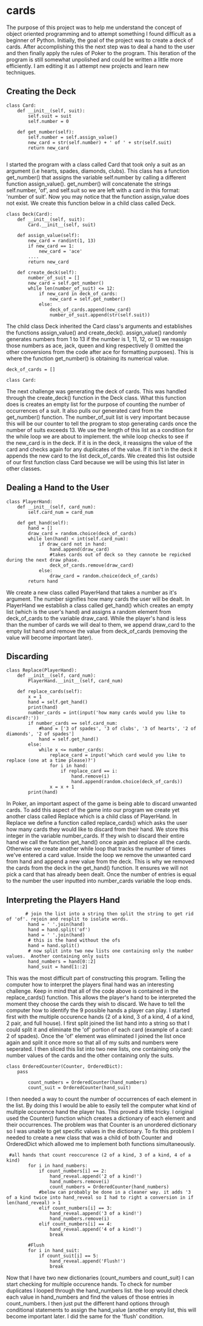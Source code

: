 # cards
The purpose of this project was to help me understand the concept of object oriented programming and to attempt something I found difficult as a beginner of Python.  Initially, the goal of the project was to create a deck of cards.  After accomplishing this the next step was to deal a hand to the user and then finally apply the rules of Poker to the program.  This iteration of the program is still somewhat unpolished and could be written a little more efficiently.  I am editing it as I attempt new projects and learn new techniques.  
## Creating the Deck
```
class Card:
    def __init__(self, suit):
        self.suit = suit
        self.number = 0

    def get_number(self):
        self.number = self.assign_value()
        new_card = str(self.number) + ' of ' + str(self.suit)
        return new_card
 
 ```
I started the program with a class called Card that took only a suit as an argument (i.e hearts, spades, diamonds, clubs).  This class has a function get_number() that assigns the variable self.number by calling a different function assign_value(). get_number() will concatenate the strings self.number, 'of', and self.suit so we are left with a card in this format: 'number of suit'.  Now you may notice that the function assign_value does not exist.  We create this function below in a child class called Deck.
```
class Deck(Card):
    def __init__(self, suit):
        Card.__init__(self, suit)

    def assign_value(self):
        new_card = randint(1, 13)
        if new_card == 1:
            new_card = 'ace'
        ....
        return new_card

    def create_deck(self):
        number_of_suit = []
        new_card = self.get_number()
        while len(number_of_suit) <= 12:
            if new_card in deck_of_cards:
                new_card = self.get_number()
            else:
                deck_of_cards.append(new_card)
                number_of_suit.append(str(self.suit))
```
The child class Deck inherited the Card class's arguments and establishes the functions assign_value() and create_deck().   assign_value() randomly generates numbers from 1 to 13 if the number is 1, 11, 12, or 13 we reassign those numbers as ace, jack, queen and king respectively (I omitted the other conversions from the code after ace for formatting purposes).  This is where the function get_number() is obtaining its numerical value.
```
deck_of_cards = []

class Card:
```
The next challenge was generating the deck of cards.  This was handled through the create_deck() function in the Deck class.  What this function does is creates an empty list for the purpose of counting the number of occurrences of a suit. It also pulls our generated card from the get_number() function.  The number_of_suit list is very important because this will be our counter to tell the program to stop generating cards once the number of suits exceeds 13.  We use the length of this list as a condition for the while loop we are about to implement.  the while loop checks to see if the new_card is in the deck.  If it is in the deck, it reassigns the value of the card and checks again for any duplicates of the value.  If it isn't in the deck it appends the new card to the list deck_of_cards.  We created this list outside of our first function class Card because we will be using this list later in other classes.    

## Dealing a Hand to the User
```
class PlayerHand:
    def __init__(self, card_num):
        self.card_num = card_num

    def get_hand(self):
        hand = []
        draw_card = random.choice(deck_of_cards)
        while len(hand) < int(self.card_num):
            if draw_card not in hand:
                hand.append(draw_card)
                #takes cards out of deck so they cannote be repicked during the next draw phase.
                deck_of_cards.remove(draw_card)
            else:
                draw_card = random.choice(deck_of_cards)
        return hand
```
We create a new class called PlayerHand that takes a number as it's argument.  The number signifies how many cards the user will be dealt.  In PlayerHand we establish a class called get_hand() which creates an empty list (which is the user's hand) and assigns a random element from deck_of_cards to the variable draw_card.  While the player's hand is less than the number of cards we will deal to them, we append draw_card to the empty list hand and remove the value from deck_of_cards (removing the value will become important later).
## Discarding
```
class Replace(PlayerHand):
    def __init__(self, card_num):
        PlayerHand.__init__(self, card_num)

    def replace_cards(self):
        x = 1
        hand = self.get_hand()
        print(hand)
        number_cards = int(input('how many cards would you like to discard?:'))
        if number_cards == self.card_num:
            #hand = ['3 of spades', '3 of clubs', '3 of hearts', '2 of diamonds', '2 of spades']
            hand = self.get_hand()
        else:
            while x <= number_cards:
                replace_card = input('which card would you like to replace (one at a time please)?')
                for i in hand:
                    if replace_card == i:
                        hand.remove(i)
                        hand.append(random.choice(deck_of_cards))
                x = x + 1
        print(hand)
```
In Poker, an important aspect of the game is being able to discard unwanted cards.  To add this aspect of the game into our program we create yet another class called Replace which is a child class of PlayerHand.  In Replace we define a function called replace_cards() which asks the user how many cards they would like to discard from their hand.  We store this integer in the variable number_cards.  If they wish to discard their entire hand we call the function get_hand() once again and replace all the cards.  Otherwise we create another while loop that tracks the number of times we've entered a card value.  Inside the loop we remove the unwanted card from hand and append a new value from the deck.  This is why we removed the cards from the deck in the get_hand() function.  It ensures we will not pick a card that has already been dealt.  Once the number of entries is equal to the number the user inputted into number_cards variable the loop ends. 
## Interpreting the Players Hand
```
       # join the list into a string then split the string to get rid of 'of'. rejoin and resplit to isolate words.
        hand = ' '.join(hand)
        hand = hand.split('of')
        hand = ' '.join(hand)
        # this is the hand without the ofs
        hand = hand.split()
        # now split into two new lists one containing only the number values.  Another containing only suits
        hand_numbers = hand[0::2]
        hand_suit = hand[1::2]
```
This was the most difficult part of constructing this program.  Telling the computer how to interpret the players final hand was an interesting challenge.  Keep in mind that all of the code above is contained in the replace_cards() function.  This allows the player's hand to be interpreted the moment they choose the cards they wish to discard.
We have to tell the computer how to identify the 9 possible hands a player can play.  I started first with the multiple occurence hands (2 of a kind, 3 of a kind, 4 of a kind, 2 pair, and full house).  I first split joined the list hand into a string so that I could split it and eliminate the 'of' portion of each card (example of a card: 2 of spades).  Once the 'of' element was eliminated I joined the list once again and split it once more so that all of my suits and numbers were seperated.  I then sliced this list into two new lists, one containing only the number values of the cards and the other containing only the suits.

```
class OrderedCounter(Counter, OrderedDict):
    pass
```
```
        count_numbers = OrderedCounter(hand_numbers)
        count_suit = OrderedCounter(hand_suit)
```
I then needed a way to count the number of occurrences of each element in the list.  By doing this I would be able to easily tell the computer what kind of multiple occurence hand the player has.  This proved a little tricky.  I original used the Counter() function which creates a dictionary of each element and their occurrences.  The problem was that Counter is an unordered dictionary so I was unable to get specific values in the dictionary.  To fix this problem I needed to create a new class that was a child of both Counter and OrderedDict which allowed me to implement both functions simultaneously.  

```
 #all hands that count reoccurence (2 of a kind, 3 of a kind, 4 of a kind)
        for i in hand_numbers:
            if count_numbers[i] == 2:
                hand_reveal.append('2 of a kind!')
                hand_numbers.remove(i)
                count_numbers = OrderedCounter(hand_numbers)
            #below can probably be done in a cleaner way. it adds '3 of a kind twice into hand_reveal so I had to right a conversion in if len(hand_reveal) > 1
            elif count_numbers[i] == 3:
                hand_reveal.append('3 of a kind!')
                hand_numbers.remove(i)
            elif count_numbers[i] == 4:
                hand_reveal.append('4 of a kind!')
                break

        #Flush
        for i in hand_suit:
            if count_suit[i] == 5:
                hand_reveal.append('Flush!')
                break
```

Now that I have two new dictionaries (count_numbers and count_suit) I can start checking for multiple occurence hands.  To check for number duplicates I looped through the hand_numbers list.  the loop would check each value in hand_numbers and find the values of those entries in count_numbers.  I then just put the different hand options through conditional statements to assign the hand_value (another empty list, this will become important later.  I did the same for the 'flush' condition.
